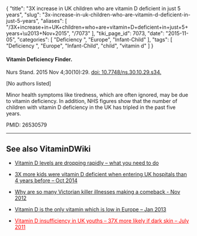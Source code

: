 {
    "title": "3X increase in UK children who are vitamin D deficient in just 5 years",
    "slug": "3x-increase-in-uk-children-who-are-vitamin-d-deficient-in-just-5-years",
    "aliases": [
        "/3X+increase+in+UK+children+who+are+vitamin+D+deficient+in+just+5+years+\u2013+Nov+2015",
        "/7073"
    ],
    "tiki_page_id": 7073,
    "date": "2015-11-05",
    "categories": [
        "Deficiency ",
        "Europe",
        "Infant-Child"
    ],
    "tags": [
        "Deficiency ",
        "Europe",
        "Infant-Child",
        "child",
        "vitamin d"
    ]
}


#### Vitamin Deficiency Finder.

Nurs Stand. 2015 Nov 4;30(10):29. [doi: 10.7748/ns.30.10.29.s34.](https://doi.org/10.7748/ns.30.10.29.s34.)

<span>[No authors listed]</span>

Minor health symptoms like tiredness, which are often ignored, may be due to vitamin deficiency. In addition, NHS figures show that the number of children with vitamin D deficiency in the UK has tripled in the past five years.

PMID: 26530579

---

## See also VitaminDWiki

* [Vitamin D levels are dropping rapidly – what you need to do](/posts/vitamin-d-levels-are-dropping-rapidly-what-you-need-to-do)

* [3X more kids were vitamin D deficient when entering UK hospitals than 4 years before – Oct 2014](/posts/3x-more-kids-were-vitamin-d-deficient-when-entering-uk-hospitals-than-4-years-before)

* [Why are so many Victorian killer illnesses making a comeback - Nov 2012](/posts/why-are-so-many-victorian-killer-illnesses-making-a-comeback)

* [Vitamin D is the only vitamin which is low in Europe – Jan 2013](/posts/vitamin-d-is-the-only-vitamin-which-is-low-in-europe)

* <a href="/posts/vitamin-d-insufficiency-in-uk-youths-37x-more-likely-if-dark-skin" style="color: red; text-decoration: underline;" title="This post/category does not exist yet: Vitamin D insufficiency in UK youths – 37X more likely if dark skin – July 2011">Vitamin D insufficiency in UK youths – 37X more likely if dark skin – July 2011</a>